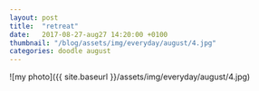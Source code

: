 ```yaml
---
layout: post
title:  "retreat"
date:   2017-08-27-aug27 14:20:00 +0100
thumbnail: "/blog/assets/img/everyday/august/4.jpg"
categories: doodle august
---
```


![my photo]({{ site.baseurl }}/assets/img/everyday/august/4.jpg)
